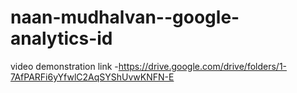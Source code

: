 # naan-mudhalvan--google-analytics-id

video demonstration link -https://drive.google.com/drive/folders/1-7AfPARFi6yYfwlC2AqSYShUvwKNFN-E
